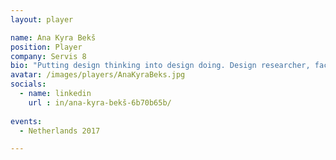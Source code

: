 ```yaml
---
layout: player

name: Ana Kyra Bekš
position: Player
company: Servis 8
bio: "Putting design thinking into design doing. Design researcher, facilitator, customer experience designer, game designer"
avatar: /images/players/AnaKyraBeks.jpg
socials:
  - name: linkedin
    url : in/ana-kyra-bekš-6b70b65b/
    
events:
  - Netherlands 2017

---
```

